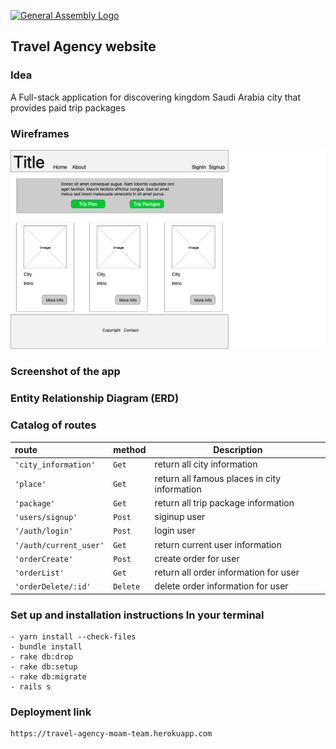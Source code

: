 [![General Assembly Logo](https://camo.githubusercontent.com/1a91b05b8f4d44b5bbfb83abac2b0996d8e26c92/687474703a2f2f692e696d6775722e636f6d2f6b6538555354712e706e67)](https://generalassemb.ly/education/web-development-immersive)

## Travel Agency website
### Idea
A Full-stack application for discovering kingdom Saudi Arabia city that provides paid trip packages  






### Wireframes
![waireframes](imageReadme/Homewaireframe.png)


###  Screenshot of the app


### Entity Relationship Diagram (ERD)
### Catalog of routes 
| route | method | Description |
|:-----------|:---------------|-------------|
| `'city_information'` | `Get` | return all city information |
| `'place'` | `Get` | return all famous places in city information |
| `'package'` | `Get` | return all trip package information |
| `'users/signup'` | `Post` | siginup user |
| `'/auth/login'` | `Post` | login user |
| `'/auth/current_user'` | `Get` | return current user information |
| `'orderCreate'` | `Post` | create order for user |
| `'orderList'` | `Get` | return all order information for user |
| `'orderDelete/:id'` | `Delete` | delete order information for user |

### Set up and installation instructions In your terminal
```
- yarn install --check-files
- bundle install
- rake db:drop 
- rake db:setup
- rake db:migrate
- rails s
```
### Deployment link 
```
https://travel-agency-moam-team.herokuapp.com
```
